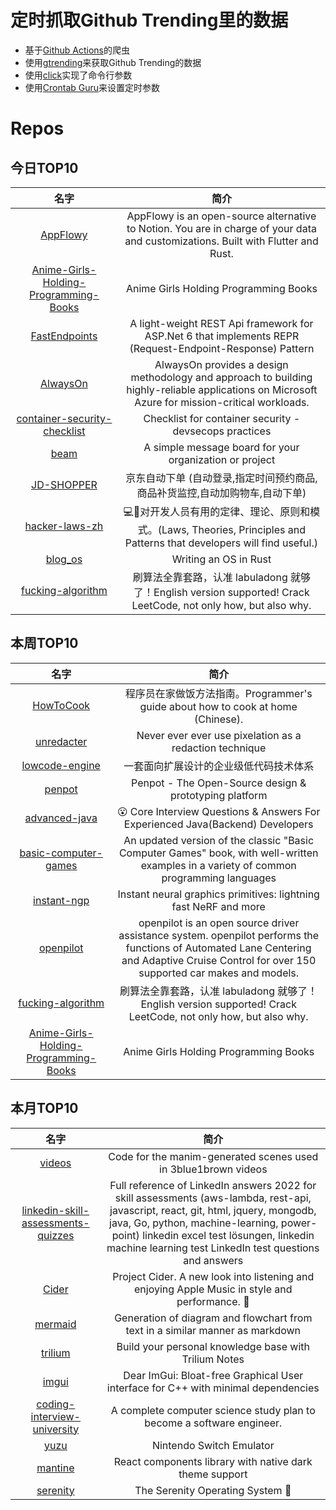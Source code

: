 # 定时抓取Github Trending里的数据
* 基于[Github Actions](https://docs.github.com/en/actions)的爬虫
* 使用[gtrending](https://github.com/hedythedev/gtrending)来获取Github Trending的数据
* 使用[click](https://github.com/pallets/click)实现了命令行参数
* 使用[Crontab Guru](https://crontab.guru/)来设置定时参数

# Repos
## 今日TOP10 
<!-- START OF DAILY_TOP10_REPOS -->
| 名字 | 简介 |
| :----: | :----: |
| [AppFlowy](https://github.com/AppFlowy-IO/AppFlowy) | AppFlowy is an open-source alternative to Notion. You are in charge of your data and customizations. Built with Flutter and Rust. |
| [Anime-Girls-Holding-Programming-Books](https://github.com/cat-milk/Anime-Girls-Holding-Programming-Books) | Anime Girls Holding Programming Books |
| [FastEndpoints](https://github.com/dj-nitehawk/FastEndpoints) | A light-weight REST Api framework for ASP.Net 6 that implements REPR (Request-Endpoint-Response) Pattern |
| [AlwaysOn](https://github.com/Azure/AlwaysOn) | AlwaysOn provides a design methodology and approach to building highly-reliable applications on Microsoft Azure for mission-critical workloads. |
| [container-security-checklist](https://github.com/krol3/container-security-checklist) | Checklist for container security - devsecops practices |
| [beam](https://github.com/planetscale/beam) | A simple message board for your organization or project |
| [JD-SHOPPER](https://github.com/louisyoungx/JD-SHOPPER) | 京东自动下单 (自动登录,指定时间预约商品,商品补货监控,自动加购物车,自动下单) |
| [hacker-laws-zh](https://github.com/nusr/hacker-laws-zh) | 💻📖对开发人员有用的定律、理论、原则和模式。(Laws, Theories, Principles and Patterns that developers will find useful.) |
| [blog_os](https://github.com/phil-opp/blog_os) | Writing an OS in Rust |
| [fucking-algorithm](https://github.com/labuladong/fucking-algorithm) | 刷算法全靠套路，认准 labuladong 就够了！English version supported! Crack LeetCode, not only how, but also why. |
<!-- END OF DAILY_TOP10_REPOS -->

## 本周TOP10
<!-- START OF WEEKLY_TOP10_REPOS -->
| 名字 | 简介 |
| :----: | :----: |
| [HowToCook](https://github.com/Anduin2017/HowToCook) | 程序员在家做饭方法指南。Programmer's guide about how to cook at home (Chinese). |
| [unredacter](https://github.com/BishopFox/unredacter) | Never ever ever use pixelation as a redaction technique |
| [lowcode-engine](https://github.com/alibaba/lowcode-engine) | 一套面向扩展设计的企业级低代码技术体系 |
| [penpot](https://github.com/penpot/penpot) | Penpot - The Open-Source design & prototyping platform |
| [advanced-java](https://github.com/doocs/advanced-java) | 😮 Core Interview Questions & Answers For Experienced Java(Backend) Developers | 互联网 Java 工程师进阶知识完全扫盲：涵盖高并发、分布式、高可用、微服务、海量数据处理等领域知识 |
| [basic-computer-games](https://github.com/coding-horror/basic-computer-games) | An updated version of the classic "Basic Computer Games" book, with well-written examples in a variety of common programming languages |
| [instant-ngp](https://github.com/NVlabs/instant-ngp) | Instant neural graphics primitives: lightning fast NeRF and more |
| [openpilot](https://github.com/commaai/openpilot) | openpilot is an open source driver assistance system. openpilot performs the functions of Automated Lane Centering and Adaptive Cruise Control for over 150 supported car makes and models. |
| [fucking-algorithm](https://github.com/labuladong/fucking-algorithm) | 刷算法全靠套路，认准 labuladong 就够了！English version supported! Crack LeetCode, not only how, but also why. |
| [Anime-Girls-Holding-Programming-Books](https://github.com/cat-milk/Anime-Girls-Holding-Programming-Books) | Anime Girls Holding Programming Books |
<!-- END OF WEEKLY_TOP10_REPOS -->

## 本月TOP10
<!-- START OF MONTHLY_TOP10_REPOS -->
| 名字 | 简介 |
| :----: | :----: |
| [videos](https://github.com/3b1b/videos) | Code for the manim-generated scenes used in 3blue1brown videos |
| [linkedin-skill-assessments-quizzes](https://github.com/Ebazhanov/linkedin-skill-assessments-quizzes) | Full reference of LinkedIn answers 2022 for skill assessments (aws-lambda, rest-api, javascript, react, git, html, jquery, mongodb, java, Go, python, machine-learning, power-point) linkedin excel test lösungen, linkedin machine learning test LinkedIn test questions and answers |
| [Cider](https://github.com/ciderapp/Cider) | Project Cider. A new look into listening and enjoying Apple Music in style and performance. 🚀 |
| [mermaid](https://github.com/mermaid-js/mermaid) | Generation of diagram and flowchart from text in a similar manner as markdown |
| [trilium](https://github.com/zadam/trilium) | Build your personal knowledge base with Trilium Notes |
| [imgui](https://github.com/ocornut/imgui) | Dear ImGui: Bloat-free Graphical User interface for C++ with minimal dependencies |
| [coding-interview-university](https://github.com/jwasham/coding-interview-university) | A complete computer science study plan to become a software engineer. |
| [yuzu](https://github.com/yuzu-emu/yuzu) | Nintendo Switch Emulator |
| [mantine](https://github.com/mantinedev/mantine) | React components library with native dark theme support |
| [serenity](https://github.com/SerenityOS/serenity) | The Serenity Operating System 🐞 |
<!-- END OF MONTHLY_TOP10_REPOS -->
